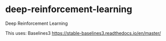 # deep-reinforcement-learning
Deep Reinforcement Learning

This uses: Baselines3 https://stable-baselines3.readthedocs.io/en/master/
